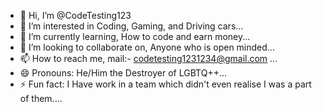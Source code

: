 - 👋 Hi, I’m @CodeTesting123
- 👀 I’m interested in Coding, Gaming, and Driving cars...
- 🌱 I’m currently learning, How to code and earn money...
- 💞️ I’m looking to collaborate on, Anyone who is open minded...
- 📫 How to reach me, mail:- codetesting1231234@gmail.com ...
- 😄 Pronouns: He/Him the Destroyer of LGBTQ++...
- ⚡ Fun fact: I Have work in a team which didn't even realise I was a part of them....

<!---
CodeTesting123/CodeTesting123 is a ✨ special ✨ repository because its `README.md` (this file) appears on your GitHub profile.
You can click the Preview link to take a look at your changes.
--->
